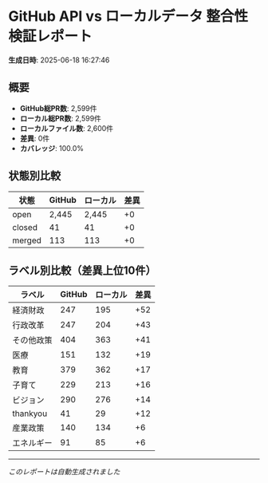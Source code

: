 # GitHub API vs ローカルデータ 整合性検証レポート

**生成日時**: 2025-06-18 16:27:46

## 概要

- **GitHub総PR数**: 2,599件
- **ローカル総PR数**: 2,599件
- **ローカルファイル数**: 2,600件
- **差異**: 0件
- **カバレッジ**: 100.0%

## 状態別比較

| 状態 | GitHub | ローカル | 差異 |
|------|--------|----------|------|
| open | 2,445 | 2,445 | +0 |
| closed | 41 | 41 | +0 |
| merged | 113 | 113 | +0 |

## ラベル別比較（差異上位10件）

| ラベル | GitHub | ローカル | 差異 |
|--------|--------|----------|------|
| 経済財政 | 247 | 195 | +52 |
| 行政改革 | 247 | 204 | +43 |
| その他政策 | 404 | 363 | +41 |
| 医療 | 151 | 132 | +19 |
| 教育 | 379 | 362 | +17 |
| 子育て | 229 | 213 | +16 |
| ビジョン | 290 | 276 | +14 |
| thankyou | 41 | 29 | +12 |
| 産業政策 | 140 | 134 | +6 |
| エネルギー | 91 | 85 | +6 |

---
*このレポートは自動生成されました*